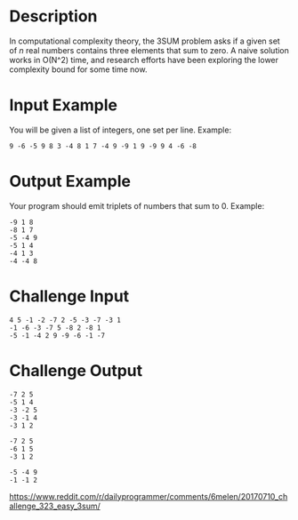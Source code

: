 # Description

In computational complexity theory, the 3SUM problem asks if a given set of *n* real numbers contains three elements that sum to zero. A naive solution works in O(N^2) time, and research efforts have been exploring the lower complexity bound for some time now. 

# Input Example

You will be given a list of integers, one set per line. Example:

	9 -6 -5 9 8 3 -4 8 1 7 -4 9 -9 1 9 -9 9 4 -6 -8

# Output Example

Your program should emit triplets of numbers that sum to 0. Example:

	-9 1 8
	-8 1 7
	-5 -4 9
	-5 1 4
	-4 1 3
	-4 -4 8

# Challenge Input

	4 5 -1 -2 -7 2 -5 -3 -7 -3 1
	-1 -6 -3 -7 5 -8 2 -8 1
	-5 -1 -4 2 9 -9 -6 -1 -7

# Challenge Output

	-7 2 5
	-5 1 4
	-3 -2 5
	-3 -1 4
	-3 1 2
	
	-7 2 5
	-6 1 5
	-3 1 2
	
	-5 -4 9
	-1 -1 2

https://www.reddit.com/r/dailyprogrammer/comments/6melen/20170710_challenge_323_easy_3sum/
